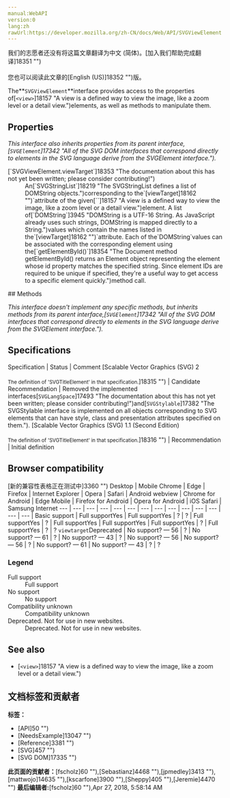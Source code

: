```yaml
---
manual:WebAPI
version:0
lang:zh
rawUrl:https://developer.mozilla.org/zh-CN/docs/Web/API/SVGViewElement
---
```




<bdi>我们的志愿者还没有将这篇文章翻译为<bdi>中文 (简体)</bdi>。[加入我们帮助完成翻译]18351 "")<br></br>您也可以阅读此文章的[English (US)]18352 "")版。</bdi>






The**`SVGViewElement`**interface provides access to the properties of[`<view>`]18157 "A view is a defined way to view the image, like a zoom level or a detail view.")elements, as well as methods to manipulate them.


## Properties<a name="Properties"></a>


<em>This interface also inherits properties from its parent interface,[`SVGElement`]17342 "All of the SVG DOM interfaces that correspond directly to elements in the SVG language derive from the SVGElement interface.").</em>

<dl><dt id=''>[`SVGViewElement.viewTarget`]18353 "The documentation about this has not yet been written; please consider contributing!")</dt><dd>An[`SVGStringList`]18219 "The SVGStringList defines a list of DOMString objects.")corresponding to the`[viewTarget]18162 "")`attribute of the given[`<view>`]18157 "A view is a defined way to view the image, like a zoom level or a detail view.")element. A list of[`DOMString`]3945 "DOMString is a UTF-16 String. As JavaScript already uses such strings, DOMString is mapped directly to a String.")values which contain the names listed in the`[viewTarget]18162 "")`attribute. Each of the`DOMString`values can be associated with the corresponding element using the[`getElementById()`]18354 "The Document method getElementById() returns an Element object representing the element whose id property matches the specified string. Since element IDs are required to be unique if specified, they're a useful way to get access to a specific element quickly.")method call.</dd></dl>
## Methods<a name="Methods"></a>


<em>This interface doesn&#39;t implement any specific methods, but inherits methods from its parent interface,[`SVGElement`]17342 "All of the SVG DOM interfaces that correspond directly to elements in the SVG language derive from the SVGElement interface.").</em>


## Specifications<a name="Specifications"></a>
Specification | Status | Comment 
[Scalable Vector Graphics (SVG) 2<br></br><small>The definition of &#39;SVGTitleElement&#39; in that specification.</small>]18315 "") | Candidate Recommendation | Removed the implemented interfaces[`SVGLangSpace`]17493 "The documentation about this has not yet been written; please consider contributing!")and[`SVGStylable`]17382 "The SVGStylable interface is implemented on all objects corresponding to SVG elements that can have style, class and presentation attributes specified on them."). 
[Scalable Vector Graphics (SVG) 1.1 (Second Edition)<br></br><small>The definition of &#39;SVGTitleElement&#39; in that specification.</small>]18316 "") | Recommendation | Initial definition 


## Browser compatibility<a name="Browser_compatibility"></a>
[新的兼容性表格正在测试中<i></i>]3360 "")
<abbr>Desktop<i></i></abbr> | <abbr>Mobile<i></i></abbr> 
<abbr>Chrome<i></i></abbr> | <abbr>Edge<i></i></abbr> | <abbr>Firefox<i></i></abbr> | <abbr>Internet Explorer<i></i></abbr> | <abbr>Opera<i></i></abbr> | <abbr>Safari<i></i></abbr> | <abbr>Android webview<i></i></abbr> | <abbr>Chrome for Android<i></i></abbr> | <abbr>Edge Mobile<i></i></abbr> | <abbr>Firefox for Android<i></i></abbr> | <abbr>Opera for Android<i></i></abbr> | <abbr>iOS Safari<i></i></abbr> | <abbr>Samsung Internet<i></i></abbr> 
 ---  |  ---  |  ---  |  ---  |  ---  |  ---  |  ---  |  ---  |  ---  |  ---  |  ---  |  ---  |  ---  |  ---  | 
Basic support | <abbr>Full support</abbr>Yes | <abbr>Full support</abbr>Yes | <abbr>?</abbr> | <abbr>?</abbr> | <abbr>Full support</abbr>Yes | <abbr>?</abbr> | <abbr>Full support</abbr>Yes | <abbr>Full support</abbr>Yes | <abbr>Full support</abbr>Yes | <abbr>?</abbr> | <abbr>Full support</abbr>Yes | <abbr>?</abbr> | <abbr>?</abbr> 
`viewtarget`<abbr>Deprecated<i></i></abbr> | <abbr>No support</abbr>? — 56 | <abbr>?</abbr> | <abbr>No support</abbr>? — 61 | <abbr>?</abbr> | <abbr>No support</abbr>? — 43 | <abbr>?</abbr> | <abbr>No support</abbr>? — 56 | <abbr>No support</abbr>? — 56 | <abbr>?</abbr> | <abbr>No support</abbr>? — 61 | <abbr>No support</abbr>? — 43 | <abbr>?</abbr> | <abbr>?</abbr> 


### Legend<a name="Legend"></a>
<dl><dt id=''><abbr>Full support</abbr></dt><dd>Full support</dd><dt id=''><abbr>No support</abbr></dt><dd>No support</dd><dt id=''><abbr>Compatibility unknown</abbr></dt><dd>Compatibility unknown</dd><dt id=''><abbr>Deprecated. Not for use in new websites.<i></i></abbr></dt><dd>Deprecated. Not for use in new websites.</dd></dl>

## See also<a name="See_also"></a>

* [`<view>`]18157 "A view is a defined way to view the image, like a zoom level or a detail view.")



## 文档标签和贡献者
**标签：**
* [API]50 "")
* [NeedsExample]13047 "")
* [Reference]3381 "")
* [SVG]457 "")
* [SVG DOM]17335 "")

**此页面的贡献者：**[fscholz]60 ""),[Sebastianz]4468 ""),[jpmedley]3413 ""),[mattwojo]14635 ""),[kscarfone]3900 ""),[Sheppy]405 ""),[Jeremie]4470 "")
**最后编辑者:**[fscholz]60 ""),<time>Apr 27, 2018, 5:58:14 AM</time>



